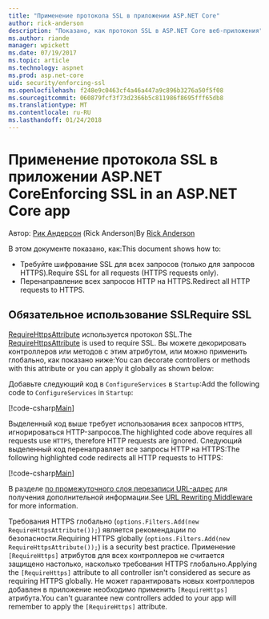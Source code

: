 ```yaml
---
title: "Применение протокола SSL в приложении ASP.NET Core"
author: rick-anderson
description: "Показано, как протокол SSL в ASP.NET Core веб-приложения"
ms.author: riande
manager: wpickett
ms.date: 07/19/2017
ms.topic: article
ms.technology: aspnet
ms.prod: asp.net-core
uid: security/enforcing-ssl
ms.openlocfilehash: f248e9c0463cf4a46a447a9c896b3276a50f5f08
ms.sourcegitcommit: 060879fcf3f73d2366b5c811986f8695fff65db8
ms.translationtype: MT
ms.contentlocale: ru-RU
ms.lasthandoff: 01/24/2018
---
```

# <a name="enforcing-ssl-in-an-aspnet-core-app"></a><span data-ttu-id="af707-103">Применение протокола SSL в приложении ASP.NET Core</span><span class="sxs-lookup"><span data-stu-id="af707-103">Enforcing SSL in an ASP.NET Core app</span></span>

<span data-ttu-id="af707-104">Автор: [Рик Андерсон](https://twitter.com/RickAndMSFT) (Rick Anderson)</span><span class="sxs-lookup"><span data-stu-id="af707-104">By [Rick Anderson](https://twitter.com/RickAndMSFT)</span></span>

<span data-ttu-id="af707-105">В этом документе показано, как:</span><span class="sxs-lookup"><span data-stu-id="af707-105">This document shows how to:</span></span>

- <span data-ttu-id="af707-106">Требуйте шифрование SSL для всех запросов (только для запросов HTTPS).</span><span class="sxs-lookup"><span data-stu-id="af707-106">Require SSL for all requests (HTTPS requests only).</span></span>
- <span data-ttu-id="af707-107">Перенаправление всех запросов HTTP на HTTPS.</span><span class="sxs-lookup"><span data-stu-id="af707-107">Redirect all HTTP requests to HTTPS.</span></span>

## <a name="require-ssl"></a><span data-ttu-id="af707-108">Обязательное использование SSL</span><span class="sxs-lookup"><span data-stu-id="af707-108">Require SSL</span></span>

<span data-ttu-id="af707-109">[RequireHttpsAttribute](https://docs.microsoft.com/aspnet/core/api/microsoft.aspnetcore.mvc.requirehttpsattribute) используется протокол SSL.</span><span class="sxs-lookup"><span data-stu-id="af707-109">The [RequireHttpsAttribute](https://docs.microsoft.com/aspnet/core/api/microsoft.aspnetcore.mvc.requirehttpsattribute) is used to require SSL.</span></span> <span data-ttu-id="af707-110">Вы можете декорировать контроллеров или методов с этим атрибутом, или можно применить глобально, как показано ниже:</span><span class="sxs-lookup"><span data-stu-id="af707-110">You can decorate controllers or methods with this attribute or you can apply it globally as shown below:</span></span>

<span data-ttu-id="af707-111">Добавьте следующий код в `ConfigureServices` в `Startup`:</span><span class="sxs-lookup"><span data-stu-id="af707-111">Add the following code to `ConfigureServices` in `Startup`:</span></span>

[!code-csharp[Main](authentication/accconfirm/sample/WebApp1/Startup.cs?name=snippet2&highlight=4-)]

<span data-ttu-id="af707-112">Выделенный код выше требует использования всех запросов `HTTPS`, игнорироваться HTTP-запросов.</span><span class="sxs-lookup"><span data-stu-id="af707-112">The highlighted code above requires all requests use `HTTPS`, therefore HTTP requests are ignored.</span></span> <span data-ttu-id="af707-113">Следующий выделенный код перенаправляет все запросы HTTP на HTTPS:</span><span class="sxs-lookup"><span data-stu-id="af707-113">The following highlighted code redirects all HTTP requests to HTTPS:</span></span>

[!code-csharp[Main](authentication/accconfirm/sample/WebApp1/Startup.cs?name=snippet_AddRedirectToHttps&highlight=7-)]

<span data-ttu-id="af707-114">В разделе [по промежуточного слоя перезаписи URL-адрес](xref:fundamentals/url-rewriting) для получения дополнительной информации.</span><span class="sxs-lookup"><span data-stu-id="af707-114">See [URL Rewriting Middleware](xref:fundamentals/url-rewriting) for more information.</span></span>

<span data-ttu-id="af707-115">Требования HTTPS глобально (`options.Filters.Add(new RequireHttpsAttribute());`) является рекомендации по безопасности.</span><span class="sxs-lookup"><span data-stu-id="af707-115">Requiring HTTPS globally (`options.Filters.Add(new RequireHttpsAttribute());`) is a security best practice.</span></span> <span data-ttu-id="af707-116">Применение `[RequireHttps]` атрибутов для всех контроллеров не считается защищено настолько, насколько требования HTTPS глобально.</span><span class="sxs-lookup"><span data-stu-id="af707-116">Applying the `[RequireHttps]` attribute to all controller isn't considered as secure as requiring HTTPS globally.</span></span> <span data-ttu-id="af707-117">Не может гарантировать новых контроллеров добавлен в приложение необходимо применить `[RequireHttps]` атрибута.</span><span class="sxs-lookup"><span data-stu-id="af707-117">You can't guarantee new controllers added to your app will remember to apply the `[RequireHttps]` attribute.</span></span>
